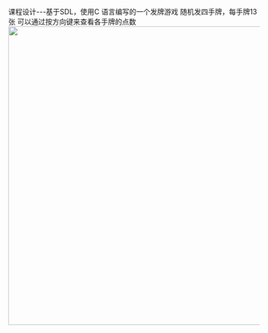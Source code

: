 课程设计---基于SDL，使用C 语言编写的一个发牌游戏
随机发四手牌，每手牌13张
可以通过按方向键来查看各手牌的点数
<img src="http://mrclown.cn/poker-game.png" width="600" height="">


